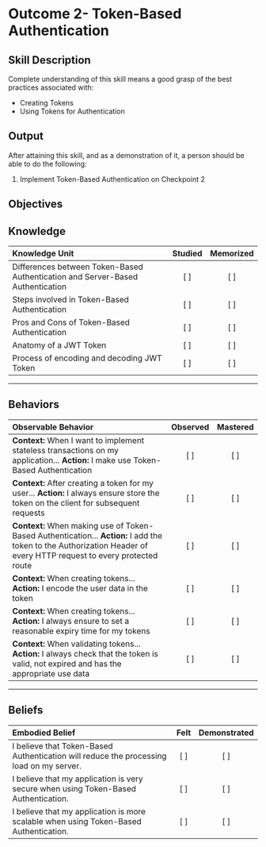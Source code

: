 # Outcome 2- Token-Based Authentication

**Skill Description**
----------
Complete understanding of this skill means a good grasp of the best practices associated with:

- Creating Tokens
- Using Tokens for Authentication


**Output**
----------
After attaining this skill, and as a demonstration of it, a person should be able to do the following:

1. Implement Token-Based Authentication on Checkpoint 2


**Objectives**
----------
## **Knowledge**


| Knowledge Unit   |      Studied      | Memorized |
|:-------------|:------------------:|:--------:|
| Differences between Token-Based Authentication and Server-Based Authentication | [ ] | [ ] |
| Steps involved in Token-Based Authentication | [ ] | [ ] |
| Pros and Cons of Token-Based Authentication | [ ] | [ ] |
| Anatomy of a JWT Token | [ ] | [ ] |
| Process of encoding and decoding JWT Token | [ ] | [ ] |


----------


## **Behaviors**

| Observable Behavior   |      Observed      | Mastered |
|:-------------|:------------------:|:--------:|
| **Context:** When I want to implement stateless transactions on my application... **Action:** I make use Token-Based Authentication | [ ] | [ ] |
| **Context:** After creating a token for my user... **Action:** I always ensure store the token on the client for subsequent requests | [ ] | [ ] |
| **Context:** When making use of Token-Based Authentication... **Action:** I add the token to the Authorization Header of every HTTP request to every protected route | [ ] | [ ] |
| **Context:** When creating tokens... **Action:** I encode the user data in the token | [ ] | [ ] |
| **Context:** When creating tokens... **Action:** I always ensure to set a reasonable expiry time for my tokens | [ ] | [ ] |
| **Context:** When validating tokens... **Action:** I always check that the token is valid, not expired and has the appropriate use data | [ ] | [ ] |





----------


## **Beliefs**


| Embodied Belief   |      Felt      | Demonstrated |
|:-------------|:------------------:|:--------:|
| I believe that Token-Based Authentication will reduce the processing load on my server. | [ ] | [ ] |
| I believe that my application is very secure when using Token-Based Authentication. | [ ] | [ ] |
| I believe that my application is more scalable when using Token-Based Authentication. | [ ] | [ ] |
